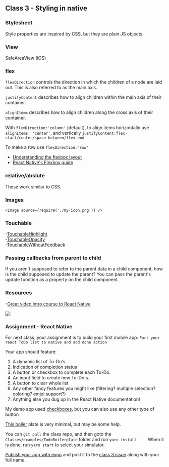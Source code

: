 ## Class 3 - Styling in native






### Stylesheet
Style properties are inspired by CSS, but they are plain JS objects.

### View

SafeAreaView (iOS)


### flex

`flexDirection` controls the direction in which the children of a node are laid out. This is also referred to as the main axis. 

`justifyContent` describes how to align children within the main axis of their container.

`alignItems` describes how to align children along the cross axis of their container.

With `flexDirection:'column'` (default), to align items horizontally use ` alignItems: 'center'`, and vertically `justifyContent:flex-start/center/space-between/flex-end`


To make a row use
`flexDirection:'row'`

- [Understanding the flexbox layout](https://css-tricks.com/snippets/css/a-guide-to-flexbox/)
- [React Native's Flexbox guide](https://facebook.github.io/react-native/docs/flexbox)

### relative/abslute
These work similar to CSS.


### Images
```<Image source={require('./my-icon.png')} />```    



### Touchable
-[TouchableHighlight](https://reactnative.dev/docs/touchablehighlight)  
-[TouchableOpacity](https://reactnative.dev/docs/touchableopacity)  
-[TouchableWithoutFeedback](https://reactnative.dev/docs/touchablewithoutfeedback)   

### Passing callbacks from parent to child
If you aren't supposed to refer to the parent data in a child component, how is the child supposed to update the parent? You can pass the parent's update function as a property on the child component.




### Resources
-[Great video intro course to React Native](https://www.youtube.com/watch?v=0-S5a0eXPoc&t=3565s&ab_channel=ProgrammingwithMosh)   



![](./images/native-todo.jpg)


### Assignment - React Native
For next class, your assignment is to build your first mobile app:
`Port your react ToDo list to native and add done action`

Your app should feature:

1. A dynamic list of To-Do's.
2. Indication of completion status
3. A button or checkbox to complete each To-Do.
4. An input field to create new To-Do's.
5. A button to clear whole list
5. Any other fancy features you might like (filtering? multiple selection? coloring? emjoi support?)
6. Anything else you dug up in the React Native documentation!


My demo app used [checkboxes](https://docs.expo.dev/versions/v42.0.0/sdk/checkbox/), but you can also use any other type of button

[This boiler](https://github.com/borg/Mobile-Application-Development/tree/master/Classes/examples/TodoBoilerplate
) plate is very minimal, but may be some help.

You can `git pull` the class repo, and then goto the `Classes/examples/TodoBoilerplate` folder and run `yarn install	`. When it is done, run `yarn start` to select your simulator.


[Publish your app with expo](https://docs.expo.io/versions/latest/workflow/publishing/) and post it to the [class 3 issue](https://github.com/borg/Mobile-Application-Development/issues/3) along with your full name.
